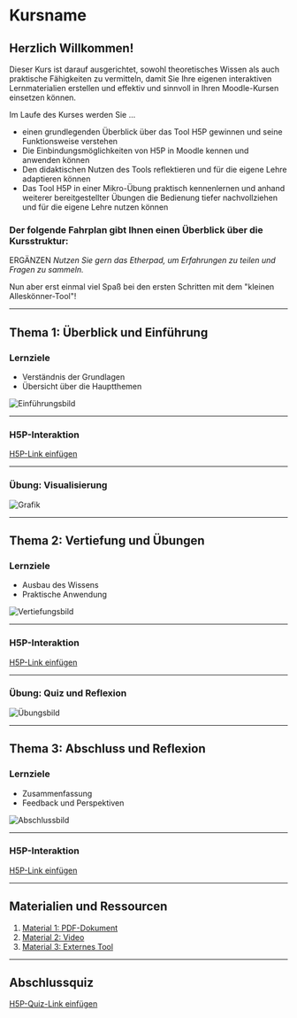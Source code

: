 # Kursname

## Herzlich Willkommen!

Dieser Kurs ist darauf ausgerichtet, sowohl theoretisches Wissen als auch praktische Fähigkeiten zu vermitteln, damit Sie Ihre eigenen interaktiven Lernmaterialien erstellen und effektiv und sinnvoll in Ihren Moodle-Kursen einsetzen können.

Im Laufe des Kurses werden Sie ...

- einen grundlegenden Überblick über das Tool H5P gewinnen und seine Funktionsweise verstehen
- Die Einbindungsmöglichkeiten von H5P in Moodle kennen und anwenden können
- Den didaktischen Nutzen des Tools reflektieren und für die eigene Lehre adaptieren können
- Das Tool H5P in einer Mikro-Übung praktisch kennenlernen und anhand weiterer bereitgestellter Übungen die Bedienung tiefer nachvollziehen und für die eigene Lehre nutzen können

 
### Der folgende Fahrplan gibt Ihnen einen Überblick über die Kursstruktur:

ERGÄNZEN *Nutzen Sie gern das Etherpad, um Erfahrungen zu teilen und Fragen zu sammeln.*

Nun aber erst einmal viel Spaß bei den ersten Schritten mit dem "kleinen Alleskönner-Tool"!


---

## Thema 1: Überblick und Einführung

### Lernziele

- Verständnis der Grundlagen
- Übersicht über die Hauptthemen

![Einführungsbild](./path/to/image1.jpg)

---

### H5P-Interaktion

[H5P-Link einfügen](#)

---

### Übung: Visualisierung

![Grafik](./path/to/image2.jpg)

---

## Thema 2: Vertiefung und Übungen

### Lernziele

- Ausbau des Wissens
- Praktische Anwendung

![Vertiefungsbild](./path/to/image3.jpg)

---

### H5P-Interaktion

[H5P-Link einfügen](#)

---

### Übung: Quiz und Reflexion

![Übungsbild](./path/to/image4.jpg)

---

## Thema 3: Abschluss und Reflexion

### Lernziele

- Zusammenfassung
- Feedback und Perspektiven

![Abschlussbild](./path/to/image5.jpg)

---

### H5P-Interaktion

[H5P-Link einfügen](#)

---

## Materialien und Ressourcen

1. [Material 1: PDF-Dokument](./path/to/document1.pdf)
2. [Material 2: Video](./path/to/video.mp4)
3. [Material 3: Externes Tool](#)

---

## Abschlussquiz

[H5P-Quiz-Link einfügen](#)

